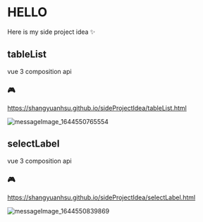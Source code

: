 # HELLO
Here is my side project idea ✨

## tableList
vue 3 composition api
### 🎮
https://shangyuanhsu.github.io/sideProjectIdea/tableList.html

![messageImage_1644550765554](https://user-images.githubusercontent.com/58197444/153534220-2481ca55-a0a5-45a2-94af-c6a413af0c64.jpeg)


## selectLabel
vue 3 composition api
### 🎮
https://shangyuanhsu.github.io/sideProjectIdea/selectLabel.html

![messageImage_1644550839869](https://user-images.githubusercontent.com/58197444/153534224-440b3d2d-a711-4faa-b46c-518ea9a00fce.jpeg)

